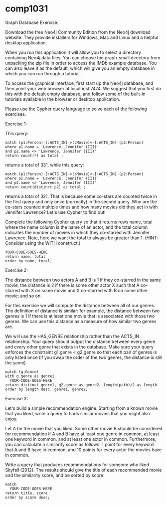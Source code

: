 # comp1031

Graph Database Exercise:

Download the free Neo4j Community Edition from the Neo4j download website. They provide installers for Windows, Mac and Linux and a helpful desktop application.

When you run this application it will allow you to select a directory containing Neo4j data files. You can choose the graph-small directory from unpacking the zip file in order to access the IMDb example database. You can also leave it as the default, which will give you an empty database in which you can run through a tutorial.

To access the graphical interface, first start up the Neo4j database, and then point your web browser at localhost:7474. We suggest that you first do this with the default empty database, and follow some of the built-in tutorials available in the browser or desktop application.

Please use the Cypher query language to solve each of the following exercises.

Exercise 1:

This query:

    match (p1:Person)-[:ACTS_IN]->(:Movie)<-[:ACTS_IN]-(p2:Person)
    where p1.name = 'Lawrence, Jennifer (III)'
    and p2.name <> 'Lawrence, Jennifer (III)'
    return count(*) as total ;
returns a total of 331, while this query:

    match (p1:Person)-[:ACTS_IN]->(:Movie)<-[:ACTS_IN]-(p2:Person)
    where p1.name = 'Lawrence, Jennifer (III)'
    and p2.name <> 'Lawrence, Jennifer (III)'
    return count(distinct p2) as total ;

returns a total of 321. That is because some co-stars are counted twice in the first query and only once (correctly) in the second query. Who are the co-stars counted multiple times and how many movies did they act in with Jennifer Lawrence? Let's use Cypher to find out!

Complete the following Cypher query so that it returns rows name, total where the name column is the name of an actor, and the total column indicates the number of movies in which they co-starred with Jennifer Lawrence. Note, here we want the total to always be greater than 1. (HINT: Consider using the WITH construct.)

    YOUR-CODE-GOES-HERE
    return name, total
    order by name, total;
   
   
Exercise 2:

The distance between two actors A and B is 1 if they co-starred in the same movie; the distance is 2 if there is some other actor X such that A co-starred with X on some movie and X co-starred with B on some other movie; and so on.

For this exercise we will compute the distance between all of our genres. The definition of distance is similar: for example, the distance between two genres is 1 if there is at least one movie that is associated with those two genres. We can use this distance as a measure of how similar two genres are.

We will use the HAS_GENRE relationship rather than the ACTS_IN relationship. Your query should output the distance between every genre and every other genre that exists in the database. Make sure your query enforces the constraint g1.genre < g2.genre so that each pair of genres is only listed once (if you swap the order of the two genres, the distance is still the same).

    match (g:Genre)
    with g.genre as genre1
      YOUR-CODE-GOES-HERE
    return distinct genre1, g2.genre as genre2, length(path)/2 as length
    order by length desc, genre1, genre2;


Exercise 3:

Let's build a simple recommendation engine. Starting from a known movie that you liked, write a query to finds similar movies that you might also enjoy.

Let A be the movie that you liked. Some other movie B should be considered for recommendation if A and B have at least one genre in common, at least one keyword in common, and at least one actor in common. Furthermore, you can calculate a similarity score as follows: 1 point for every keyword that A and B have in common, and 10 points for every actor the movies have in common.

Write a query that produces recommendations for someone who liked Skyfall (2012). The results should give the title of each recommended movie and the similarity score, and be sorted by score:

    match
      YOUR-CODE-GOES-HERE
    return title, score
    order by score desc;
